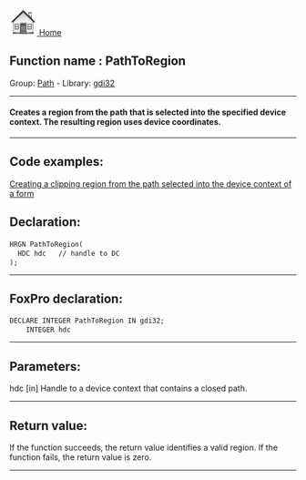 [<img src="../../images/home.png"> Home ](https://github.com/VFPX/Win32API)  

## Function name : PathToRegion
Group: [Path](../../functions_group.md#Path)  -  Library: [gdi32](../../libraries.md#gdi32)  
***  


#### Creates a region from the path that is selected into the specified device context. The resulting region uses device coordinates.
***  


## Code examples:
[Creating a clipping region from the path selected into the device context of a form](../../samples/sample_144.md)  

## Declaration:
```foxpro  
HRGN PathToRegion(
  HDC hdc   // handle to DC
);  
```  
***  


## FoxPro declaration:
```foxpro  
DECLARE INTEGER PathToRegion IN gdi32;
	INTEGER hdc  
```  
***  


## Parameters:
hdc 
[in] Handle to a device context that contains a closed path.  
***  


## Return value:
If the function succeeds, the return value identifies a valid region. If the function fails, the return value is zero. 
  
***  

